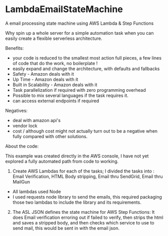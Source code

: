 # LambdaEmailStateMachine
A email processing state machine using AWS Lambda &amp; Step Functions

Why spin up a whole server for a simple automation task when you can easily 
create a flexible serverless architecture. 

Benefits: 

* your code is reduced to the smallest most action full pieces, a few lines of code
that do the work, no boilerplate !
* easily expand and change the architecture, with defaults and fallbacks
* Safety - Amazon deals with it 
* Up Time - Amazon deals with it
* Built in Scalability - Amazon deals with it
* Task parallelization if required with zero programming overhead
* Possible to mix several languages if the task requires it.
* can access external endpoints if required

Negatives:

* deal with amazon api's
* vendor lock
* cost / although cost might not actually turn out to be a negative when
fully compared with other solutions.

About the code:

This example was created directly in the AWS console, I have not yet explored
a fully automated path from code to working. 

1) Create AWS Lambdas for each of the tasks; I divided the tasks into :
Email Verification, HTML Body stripping, Email thru SendGrid, Email thru MailGun
* All lambdas used Node
* I used requests node library to send the emails, this required packaging 
those two lambdas to include the library and its requirements.

2) The ASL JSON defines the state machine for AWS Step Functions:
It does Email verification erroring out if failed to verify, then
strips the html and saves a stripped body, and then checks which service to
use to send mail, this would be sent in with the email json. 


